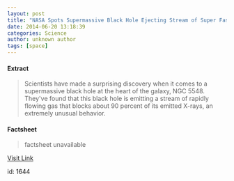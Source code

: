 ```yaml
---
layout: post
title: "NASA Spots Supermassive Black Hole Ejecting Stream of Super Fast Gas"
date: 2014-06-20 13:18:39
categories: Science
author: unknown author
tags: [space]
---
```



#### Extract
>Scientists have made a surprising discovery when it comes to a supermassive black hole at the heart of the galaxy, NGC 5548. They've found that this black hole is emitting a stream of rapidly flowing gas that blocks about 90 percent of its emitted X-rays, an extremely unusual behavior.

#### Factsheet
>factsheet unavailable

[Visit Link](http://www.scienceworldreport.com/articles/15562/20140620/nasa-spots-supermassive-black-hole-ejecting-stream-super-fast-gas.htm)

id:    1644
